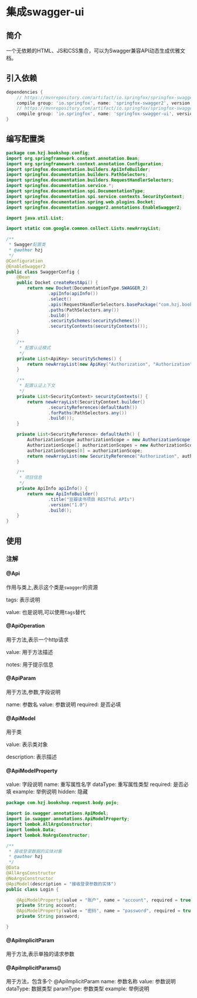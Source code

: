 # 集成swagger-ui

## 简介

一个无依赖的HTML、JS和CSS集合，可以为Swagger兼容API动态生成优雅文档。

## 引入依赖

```gradle
dependencies {
    // https://mvnrepository.com/artifact/io.springfox/springfox-swagger2
    compile group: 'io.springfox', name: 'springfox-swagger2', version: '2.7.0'
    // https://mvnrepository.com/artifact/io.springfox/springfox-swagger-ui
    compile group: 'io.springfox', name: 'springfox-swagger-ui', version: '2.7.0'
}
```

## 编写配置类

```java
package com.hzj.bookshop.config;
import org.springframework.context.annotation.Bean;
import org.springframework.context.annotation.Configuration;
import springfox.documentation.builders.ApiInfoBuilder;
import springfox.documentation.builders.PathSelectors;
import springfox.documentation.builders.RequestHandlerSelectors;
import springfox.documentation.service.*;
import springfox.documentation.spi.DocumentationType;
import springfox.documentation.spi.service.contexts.SecurityContext;
import springfox.documentation.spring.web.plugins.Docket;
import springfox.documentation.swagger2.annotations.EnableSwagger2;

import java.util.List;

import static com.google.common.collect.Lists.newArrayList;

/**
 * Swagger配置类
 * @author hzj
 */
@Configuration
@EnableSwagger2
public class SwaggerConfig {
    @Bean
    public Docket createRestApi() {
        return new Docket(DocumentationType.SWAGGER_2)
                .apiInfo(apiInfo())
                .select()
                .apis(RequestHandlerSelectors.basePackage("com.hzj.bookshop"))
                .paths(PathSelectors.any())
                .build()
                .securitySchemes(securitySchemes())
                .securityContexts(securityContexts());
    }

    /**
     * 配置认证模式
     */
    private List<ApiKey> securitySchemes() {
        return newArrayList(new ApiKey("Authorization", "Authorization", "header"));
    }

    /**
     * 配置认证上下文
     */
    private List<SecurityContext> securityContexts() {
        return newArrayList(SecurityContext.builder()
                .securityReferences(defaultAuth())
                .forPaths(PathSelectors.any())
                .build());
    }

    private List<SecurityReference> defaultAuth() {
        AuthorizationScope authorizationScope = new AuthorizationScope("global", "accessEverything");
        AuthorizationScope[] authorizationScopes = new AuthorizationScope[1];
        authorizationScopes[0] = authorizationScope;
        return newArrayList(new SecurityReference("Authorization", authorizationScopes));
    }

    /**
     * 项目信息
     */
    private ApiInfo apiInfo() {
        return new ApiInfoBuilder()
                .title("豆瓣读书项目 RESTful APIs")
                .version("1.0")
                .build();
    }
}
```

## 使用

### 注解

#### @Api

作用与类上,表示这个类是`swagger`的资源

tags: 表示说明

value: 也是说明,可以使用`tags`替代

#### @ApiOperation

用于方法,表示一个http请求

value: 用于方法描述

notes: 用于提示信息

#### @ApiParam

用于方法,参数,字段说明

name: 参数名
value: 参数说明
required: 是否必填

#### @ApiModel

用于类

value: 表示类对象

description: 表示描述

#### @ApiModelProperty

value: 字段说明
name: 重写属性名字
dataType: 重写属性类型
required: 是否必填
example: 举例说明
hidden: 隐藏

```java
package com.hzj.bookshop.request.body.pojo;

import io.swagger.annotations.ApiModel;
import io.swagger.annotations.ApiModelProperty;
import lombok.AllArgsConstructor;
import lombok.Data;
import lombok.NoArgsConstructor;

/**
 * 接收登录数据的实体对象
 * @author hzj
 */
@Data
@AllArgsConstructor
@NoArgsConstructor
@ApiModel(description = "接收登录参数的实体")
public class Login {

    @ApiModelProperty(value = "账户", name = "account", required = true, example = "2962975318@qq.com")
    private String account;
    @ApiModelProperty(value = "密码", name = "password", required = true, example = "1234")
    private String password;

}
```

#### @ApiImplicitParam

用于方法,表示单独的请求参数

#### @ApiImplicitParams()

用于方法，包含多个 @ApiImplicitParam
name: 参数名称
value: 参数说明
dataType: 数据类型
paramType: 参数类型
example: 举例说明
